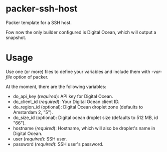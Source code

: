packer-ssh-host
===============

Packer template for a SSH host.

Fow now the only builder configured is Digital Ocean, which will output a snapshot.

Usage
=====

Use one (or more) files to define your variables and include them with _-var-file_ option of packer.

At the moment, there are the following variables:

* do_api_key (_required_): API key for Digital Ocean.
* do_client_id (_required_): Your Digital Ocean client ID.
* do_region_id (optional): Digital Ocean droplet zone (defaults to Amstardam 2, "5").
* do_size_id (optional): Digital ocean droplet size (defaults to 512 MB, id "66").
* hostname (_required_): Hostname, which will also be droplet's name in Digital Ocean.
* user (_required_): SSH user.
* password (_required_): SSH user's password.
